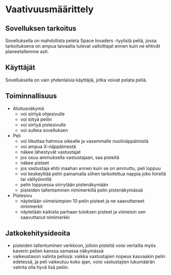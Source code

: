 # Vaativuusmäärittely

## Sovelluksen tarkoitus
Sovelluksella on mahdollista peleta Space Invaders -tyylistä peliä, jossa tarkoituksena on ampua taivaalta tulevat valloittajat ennen kuin ne ehtivät planeetallemme asti.

## Käyttäjät
Sovelluksella on vain yhdenlaisia käyttäjiä, jotka voivat pelata peliä.

## Toiminnallisuus
* Aloitusnäkymä
  * voi siirtyä ohjesivulle
  * voi siityä peliin
  * voi siirtyä pistesivulle
  * voi sulkea sovelluksen
* Peli
  * voi liikuttaa hahmoa oikealle ja vasemmalle nuolinäppäimistä
  * voi ampua X-näppäimestä
  * näkee lähestyvät vastustajat
  * jos osuu ammuksella vastustajaan, saa pisteitä
  * näkee pisteet
  * jos vastustaja ehtii maahan ennen kuin se on ammuttu, peli loppuu
  * voi keskeyttää pelin painamalla siihen tarkoitettua nappia joko hiirellä tai välilyönnillä
  * pelin loppuessa siirrytään pistenäkymään
  * pisteiden tallentaminen nimimerkillä pelin pistenäkymässä
* Pistesivu
  * näytetään viimeisimpien 10 pelin pisteet ja ne saavuttaneet nimimerkit
  * näytetään kaikista parhaan tuloksen pisteet ja viimeisin sen saavuttanut nimimerkki

## Jatkokehitysideoita
* pisteiden tallentuminen verkkoon, jolloin pisteitä voisi vertailla myös kaverin pelien kanssa samassa näkymässä
* vaikeustason valinta pelissä: vaikka vastustajien nopeus kasvaakin pelin edetessä, ja peli vaikeutuu koko ajan, voisi vastustajien lukumäärän valinta olla hyvä lisä peliin.
